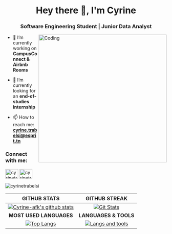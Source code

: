 <h1 align="center">Hey there 👋, I'm Cyrine</h1>
<h3 align="center">Software Engineering Student | Junior Data Analyst </h3>
<img align="right" alt="Coding" width="400" src="https://media.giphy.com/media/3ornk57KwDXf81rjWM/giphy.gif">

- 🌱 I’m currently working on **CampusConnect & Airbnb Rooms**

- 🔭 I’m currently looking for an **end-of-studies internship** 

- 📫 How to reach me: **cyrine.trabelsi@esprit.tn**

<h3 align="left">Connect with me:</h3>
<p align="left">
<a href="https://www.linkedin.com/in/cyrine-trabelsi-375248194/" target="blank"><img align="center" src="https://raw.githubusercontent.com/rahuldkjain/github-profile-readme-generator/master/src/images/icons/Social/linked-in-alt.svg" alt="cyrinetrabelsi" height="30" width="40" /></a>
<a href="https://www.hackerrank.com/cyrine_trabelsi" target="blank"><img align="center" src="https://raw.githubusercontent.com/rahuldkjain/github-profile-readme-generator/master/src/images/icons/Social/hackerrank.svg" alt="cyrinetrabelsi" height="30" width="40" /></a>
</p>
<p align="left"> <img src="https://komarev.com/ghpvc/?username=Cyrine-afk&label=Profile%20views&color=0e75b6&style=flat" alt="cyrinetrabelsi" /> </p>

|GITHUB STATS|GITHUB STREAK|
|:---:|:---:|
|[![Cyrine-afk's github stats](https://github-readme-stats.vercel.app/api?username=Cyrine-afk&count_private=true&show_icons=true)](https://github.com/Cyrine-afk/github-readme-stats)|[![Git Stats](https://github-readme-streak-stats.herokuapp.com/?user=Cyrine-afk&theme=tokyonight)](https://github.com/Cyrine-afk/github-readme-stats) |
|**MOST USED LANGUAGES**|**LANGUAGES & TOOLS**|
|[![Top Langs](https://github-readme-stats.vercel.app/api/top-langs?username=Cyrine-afk&show_icons=true&hide=html,twig,pug,css,scss&langs_count=6&locale=en&layout=compact&theme=tokyonight)](https://github.com/Cyrine-afk/github-readme-stats)|[![Langs and tools](https://skillicons.dev/icons?i=python,mysql,mongodb,js,java,spring,html,css,bootstrap,ts,angular,cs,dotnet,php,symfony,c,cpp,qt,git,github,postman,ps,ai,pr,ae)](https://github.com/Cyrine-afk/github-readme-stats)|

